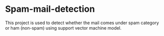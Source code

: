 # Spam-mail-detection
This project is used to detect whether the mail comes under spam category or ham (non-spam) using support vector machine model.
